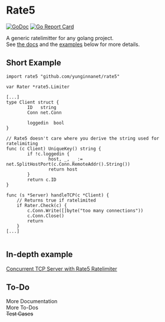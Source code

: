 # Rate5  
[![GoDoc](https://godoc.org/github.com/yunginnanet/?status.svg)](https://godoc.org/github.com/yunginnanet/Rate5) [![Go Report Card](https://goreportcard.com/badge/github.com/yunginnanet/Rate5)](https://goreportcard.com/report/github.com/yunginnanet/Rate5)
  
A generic ratelimitter for any golang project.  
See [the docs](https://godoc.org/github.com/yunginnanet/Rate5) and the [examples](_examples/rated.go) below for more details.
  
  

## Short Example
```   
import rate5 "github.com/yunginnanet/rate5"    

var Rater *rate5.Limiter   

[...]  
type Client struct {
        ID   string
        Conn net.Conn

        loggedin  bool
}  

// Rate5 doesn't care where you derive the string used for ratelimiting
func (c Client) UniqueKey() string {
        if !c.loggedin {
                host, _, _ := net.SplitHostPort(c.Conn.RemoteAddr().String())
                return host
        }
        return c.ID
}
  
func (s *Server) handleTCP(c *Client) {
	// Returns true if ratelimited
	if Rater.Check(c) {
		c.Conn.Write([]byte("too many connections"))  
		c.Conn.Close()
		return
	}
[...]
    
```  
  
## In-depth example
  
[Concurrent TCP Server with Rate5 Ratelimiter](_examples/rated.go)  
        
## To-Do  
More Documentation  
More To-Dos  
~~Test Cases~~
